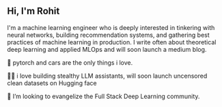 ## Hi, I'm Rohit  


I'm a machine learning engineer who is deeply interested in tinkering with neural networks, building recommendation systems, and gathering best practices of machine learning in production. I write often about theoretical deep learning and applied MLOps and will soon launch a medium blog. 

🔭 pytorch and cars are the only things i love.

🥷🏻 i love building stealthy LLM assistants, will soon launch uncensored clean datasets on Hugging face

🚀 I’m looking to evangelize the Full Stack Deep Learning community.


